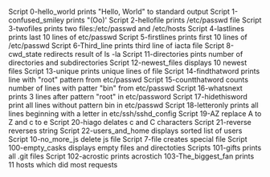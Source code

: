 Script 0-hello_world prints "Hello, World" to standard output
Script 1-confused_smiley prints "(Oo)'
Script 2-hellofile prints /etc/passwd file
Script 3-twofiles prints two files:/etc/passwd and /etc/hosts
Script 4-lastlines prints last 10 lines of etc/passwd
Script 5-firstlines prints first 10 lines of /etc/passwd
Script 6-Third_line prints third line of iacta file
Script 8-cwd_state redirects result of ls -la
Script 11-directories pints number of directories and subdirectories 
Script 12-newest_files displays 10 newest files
Script 13-unique prints unique lines of file
Script 14-findthatword prints line with "root" pattern from etc/passwd
Script 15-countthatword counts number of lines with patter "bin" from etc/passwd
Script 16-whatsnext prints 3 lines after pattern "root" in etc/password
Script 17-hidethisword print all lines without pattern bin in etc/passwd
Script 18-letteronly prints all lines beginning with a letter in etc/ssh/sshd_config
Script 19-AZ replace A to Z and c to e
Script 20-hiago delates c and C characters
Script 21-reverse reverses string
Script 22-users_and_home displays sorted list of users
Script 10-no_more_js delete js file
Script 7-file creates special file
Script 100-empty_casks displays empty files and directoties
Scripts 101-gifts prints all .git files
Script 102-acrostic prints acrostich
103-The_biggest_fan prints 11 hosts which did most requests
